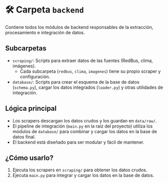 # 🛠️ Carpeta `backend`

Contiene todos los módulos de backend responsables de la extracción, procesamiento e integración de datos.

## Subcarpetas

- `scraping/`: Scripts para extraer datos de las fuentes (RedBus, clima, imágenes).
  - Cada subcarpeta (`redbus`, `clima`, `imagenes`) tiene su propio scraper y configuración.
- `database/`: Scripts para crear el esquema de la base de datos (`schema.py`), cargar los datos integrados (`loader.py`) y otras utilidades de integración.

## Lógica principal

- Los scrapers descargan los datos crudos y los guardan en `data/raw/`.
- El pipeline de integración (`main.py` en la raíz del proyecto) utiliza los módulos de `database/` para combinar y cargar los datos en la base de datos final.
- El backend está diseñado para ser modular y fácil de mantener.

## ¿Cómo usarlo?

1. Ejecuta los scrapers en `scraping/` para obtener los datos crudos.
2. Ejecuta `main.py` para integrar y cargar los datos en la base de datos. 